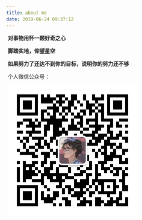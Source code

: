 ```yaml
---
title: about me
date: 2019-06-24 09:37:12
---
```


​	**对事物用怀一颗好奇之心**

​	**脚踏实地，仰望星空**

​	**如果努力了还达不到你的目标，说明你的努力还不够**



​	个人微信公众号：

​	![](/images/weixin.jpg)

